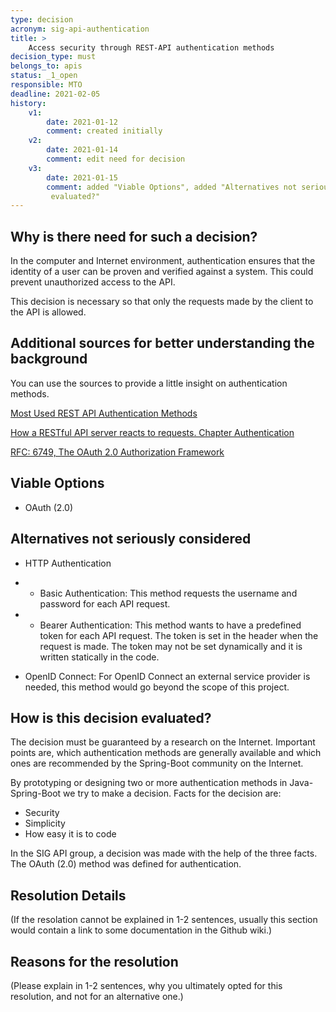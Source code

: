 ```yaml
---
type: decision
acronym: sig-api-authentication
title: >
    Access security through REST-API authentication methods
decision_type: must
belongs_to: apis
status: _1_open
responsible: MTO
deadline: 2021-02-05
history:
    v1:
        date: 2021-01-12
        comment: created initially
    v2:
        date: 2021-01-14
        comment: edit need for decision
    v3:
        date: 2021-01-15
        comment: added "Viable Options", added "Alternatives not seriously considered, edit "How is this decision
         evaluated?"
---
```


## Why is there need for such a decision?

In the computer and Internet environment, authentication ensures that the identity of a user can be proven and verified against a system. This could prevent unauthorized access to the API.

This decision is necessary so that only the requests made by the client to the API is allowed.
## Additional sources for better understanding the background
You can use the sources to provide a little insight on authentication methods.

[Most Used REST API Authentication Methods](https://blog.restcase.com/4-most-used-rest-api-authentication-methods/)

[How a RESTful API server reacts to requests. Chapter Authentication](https://www.oreilly.com/content/how-a-restful-api-server-reacts-to-requests/)

[RFC: 6749, The OAuth 2.0 Authorization Framework](https://www.ietf.org/rfc/rfc6749.txt)

## Viable Options

- OAuth (2.0)


## Alternatives not seriously considered

- HTTP Authentication
 - - Basic Authentication: This method requests the username and password for each API request.

 - - Bearer Authentication: This method wants to have a predefined token for each API request. The token is set in the header when the request is made. The token may not be set dynamically and it is written statically in the code.

- OpenID Connect: For OpenID Connect an external service provider is needed, this method would go beyond the scope of this project.
## How is this decision evaluated?

The decision must be guaranteed by a research on the Internet. Important points are, which authentication methods are generally available and which ones are recommended by the Spring-Boot community on the Internet.

By prototyping or designing two or more authentication methods in Java-Spring-Boot we try to make a decision.
Facts for the decision are:
- Security
- Simplicity
- How easy it is to code

In the SIG API group, a decision was made with the help of the three facts. The OAuth (2.0) method was defined for authentication.

## Resolution Details

(If the resolation cannot be explained in 1-2 sentences, usually this section would contain a link to some
documentation in the Github wiki.)


## Reasons for the resolution

(Please explain in 1-2 sentences, why you ultimately opted for this resolution, and not for an alternative one.)

